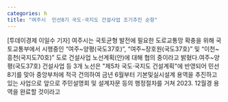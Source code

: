 ```yaml
---
categories: h
title: "여주시  민선8기 국도·국지도 건설사업 조기추진 순항"
---
```

[투데이경제 이일수 기자] 여주시는 국토균형 발전에 필요한 도로교통망 확충을 위해 국토교통부에서 시행중인 “여주~양평(국도37호)”, “여주~장호원(국도37호)” 및 “이천~흥천(국지도70호)” 도로 건설사업 노선계획(안)에 대해 협의 중이라고 밝혔다.여주~양평(국도37호) 건설사업 등 3개 노선은 "제5차 국도·국지도 건설계획"에 반영되어 민선8기를 맞아 중앙부처에 적극 건의하여 금년 6월부터 기본및실시설계 용역을 추진하고 있는 사업으로 앞으로 주민설명회 및 설계자문 등의 행정절차를 거쳐 2023. 12월경 용역을 완료할 것이라고